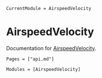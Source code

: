 ```@meta
CurrentModule = AirspeedVelocity
```

# AirspeedVelocity

Documentation for [AirspeedVelocity](https://github.com/MilesCranmer/AirspeedVelocity.jl).

```@index
Pages = ["api.md"]
```

```@autodocs
Modules = [AirspeedVelocity]
```
